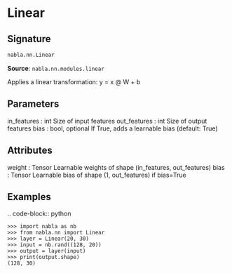 # Linear

## Signature

```python
nabla.nn.Linear
```

**Source**: `nabla.nn.modules.linear`

Applies a linear transformation: y = x @ W + b

Parameters
----------
in_features : int
    Size of input features
out_features : int
    Size of output features
bias : bool, optional
    If True, adds a learnable bias (default: True)
    
Attributes
----------
weight : Tensor
    Learnable weights of shape (in_features, out_features)
bias : Tensor
    Learnable bias of shape (1, out_features) if bias=True
    
Examples
--------

.. code-block:: python

    >>> import nabla as nb
    >>> from nabla.nn import Linear
    >>> layer = Linear(20, 30)
    >>> input = nb.rand((128, 20))
    >>> output = layer(input)
    >>> print(output.shape)
    (128, 30)

